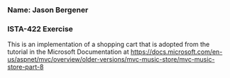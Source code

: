 ### Name: Jason Bergener
### ISTA-422 Exercise

This is an implementation of a shopping cart that is adopted from the tutorial in the Microsoft Documentation at https://docs.microsoft.com/en-us/aspnet/mvc/overview/older-versions/mvc-music-store/mvc-music-store-part-8
